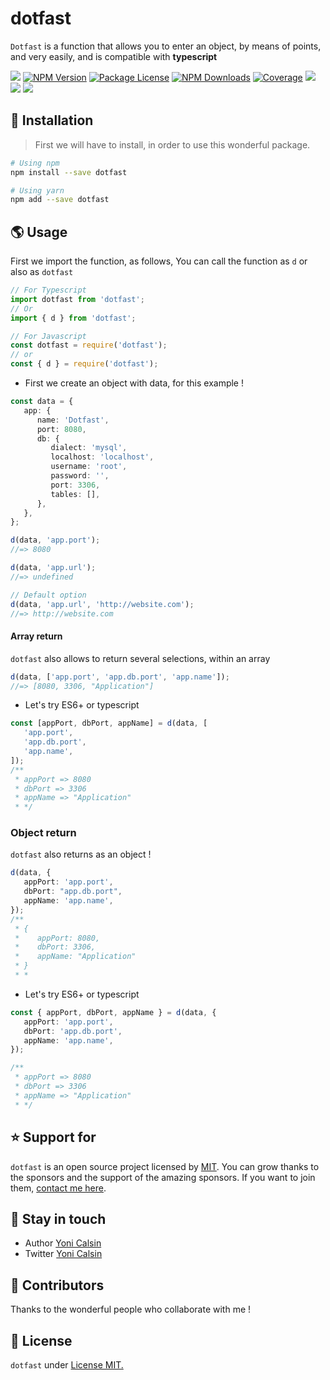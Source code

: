 # dotfast

`Dotfast` is a function that allows you to enter an object, by means of points, and very easily, and is compatible with **typescript**

<a href="https://github.com/yoicalsin/dotfast"><img src="https://img.shields.io/spiget/stars/1000?color=brightgreen&label=Star&logo=github" /></a>
<a href="https://www.npmjs.com/dotfast" target="_blank">
<img src="https://img.shields.io/npm/v/dotfast" alt="NPM Version" /></a>
<a href="https://www.npmjs.com/dotfast" target="_blank">
<img src="https://img.shields.io/npm/l/dotfast" alt="Package License" /></a>
<a href="https://www.npmjs.com/dotfast" target="_blank">
<img src="https://img.shields.io/npm/dm/dotfast" alt="NPM Downloads" /></a>
<a href="https://github.com/yoicalsin/dotfast" target="_blank">
<img src="https://s3.amazonaws.com/assets.coveralls.io/badges/coveralls_95.svg" alt="Coverage" /></a>
<a href="https://github.com/yoicalsin/dotfast"><img src="https://img.shields.io/badge/Github%20Page-dotfast-yellow?style=flat-square&logo=github" /></a>
<a href="https://github.com/yoicalsin"><img src="https://img.shields.io/badge/Author-Yoni%20Calsin-blueviolet?style=flat-square&logo=appveyor" /></a>
<a href="https://twitter.com/yoicalsin" target="_blank">
<img src="https://img.shields.io/twitter/follow/yoicalsin.svg?style=social&label=Follow"></a>

## 🍉 Installation

> First we will have to install, in order to use this wonderful package.

```bash
# Using npm
npm install --save dotfast

# Using yarn
npm add --save dotfast
```

## 🌎 Usage

First we import the function, as follows, You can call the function as `d` or also as `dotfast`

```ts
// For Typescript
import dotfast from 'dotfast';
// Or
import { d } from 'dotfast';

// For Javascript
const dotfast = require('dotfast');
// or
const { d } = require('dotfast');
```

-  First we create an object with data, for this example !

```ts
const data = {
   app: {
      name: 'Dotfast',
      port: 8080,
      db: {
         dialect: 'mysql',
         localhost: 'localhost',
         username: 'root',
         password: '',
         port: 3306,
         tables: [],
      },
   },
};

d(data, 'app.port');
//=> 8080

d(data, 'app.url');
//=> undefined

// Default option
d(data, 'app.url', 'http://website.com');
//=> http://website.com
```

#### Array return

`dotfast` also allows to return several selections, within an array

```ts
d(data, ['app.port', 'app.db.port', 'app.name']);
//=> [8080, 3306, "Application"]
```

-  Let's try ES6+ or typescript

```ts
const [appPort, dbPort, appName] = d(data, [
   'app.port',
   'app.db.port',
   'app.name',
]);
/**
 * appPort => 8080
 * dbPort => 3306
 * appName => "Application"
 * */
```

### Object return

`dotfast` also returns as an object !

```ts
d(data, {
   appPort: 'app.port',
   dbPort: "app.db.port",
   appName: 'app.name',
});
/**
 * {
 *    appPort: 8080,
 *    dbPort: 3306,
 *    appName: "Application"
 * }
 * *
```

-  Let's try ES6+ or typescript

```ts
const { appPort, dbPort, appName } = d(data, {
   appPort: 'app.port',
   dbPort: 'app.db.port',
   appName: 'app.name',
});

/**
 * appPort => 8080
 * dbPort => 3306
 * appName => "Application"
 * */
```

## ⭐ Support for

`dotfast` is an open source project licensed by [MIT](LICENSE). You can grow thanks to the sponsors and the support of the amazing sponsors. If you want to join them, [contact me here](mailto:helloyonicb@gmail.com).

## 🎩 Stay in touch

-  Author [Yoni Calsin](https://github.com/yoicalsin)
-  Twitter [Yoni Calsin](https://twitter.com/yoicalsin)

## 🚀 Contributors

Thanks to the wonderful people who collaborate with me !

## 📜 License

`dotfast` under [License MIT.](LICENSE)
